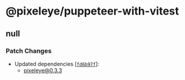 # @pixeleye/puppeteer-with-vitest

## null

### Patch Changes

- Updated dependencies [[`fd6b97f`](https://github.com/pixeleye-io/pixeleye/commit/fd6b97f6669c5fca00a333c7b75111610017c16c)]:
  - pixeleye@0.3.3
